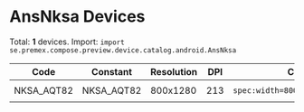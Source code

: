 # AnsNksa Devices

Total: **1** devices. Import: `import se.premex.compose.preview.device.catalog.android.AnsNksa`

| Code | Constant | Resolution | DPI | Compose Spec | Preview Usage |
|------|----------|------------|-----|-------------|---------------|
| NKSA_AQT82 | NKSA_AQT82 | 800x1280 | 213 | `spec:width=800px,height=1280px,dpi=213` | `@Preview(device = AnsNksa.NKSA_AQT82)` |

<!-- Generated automatically. Do not edit manually. -->
